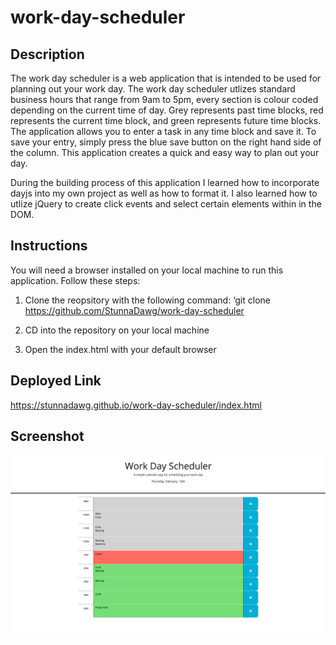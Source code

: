 # work-day-scheduler

## Description
The work day scheduler is a web application that is intended to be used for planning out your work day. The work day scheduler utlizes standard business hours that range from 9am to 5pm, every section is colour coded depending on the current time of day. Grey represents past time blocks, red represents the current time block, and green represents future time blocks. The application allows you to enter a task in any time block and save it. To save your entry, simply press the blue save button on the right hand side of the column. This application creates a quick and easy way to plan out your day.

During the building process of this application I learned how to incorporate dayjs into my own project as well as how to format it. I also learned how to utlize jQuery to create click events and select certain elements within in the DOM.

## Instructions 
You will need a browser installed on your local machine to run this application. Follow these steps:

1. Clone the reopsitory with the following command: ‘git clone https://github.com/StunnaDawg/work-day-scheduler

2. CD into the repository on your local machine

3. Open the index.html with your default browser

## Deployed Link
https://stunnadawg.github.io/work-day-scheduler/index.html

## Screenshot
![Alt text](./Develop/image/127.0.0.1_5500_index.html%20(2).png 
"Screenshot")